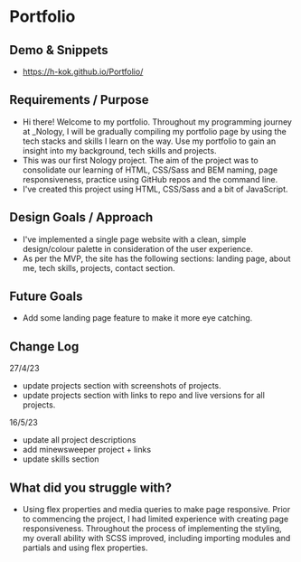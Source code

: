 # Portfolio

## Demo & Snippets

-   https://h-kok.github.io/Portfolio/

## Requirements / Purpose

-   Hi there! Welcome to my portfolio. Throughout my programming journey at \_Nology, I will be gradually compiling my portfolio page by using the tech stacks and skills I learn on the way. Use my portfolio to gain an insight into my background, tech skills and projects.
-   This was our first Nology project. The aim of the project was to consolidate our learning of HTML, CSS/Sass and BEM naming, page responsiveness, practice using GitHub repos and the command line.
-   I've created this project using HTML, CSS/Sass and a bit of JavaScript.

## Design Goals / Approach

-   I've implemented a single page website with a clean, simple design/colour palette in consideration of the user experience.
-   As per the MVP, the site has the following sections: landing page, about me, tech skills, projects, contact section.

## Future Goals

-   Add some landing page feature to make it more eye catching.

## Change Log

27/4/23

-   update projects section with screenshots of projects.
-   update projects section with links to repo and live versions for all projects.

16/5/23

-   update all project descriptions
-   add minewsweeper project + links
-   update skills section

## What did you struggle with?

-   Using flex properties and media queries to make page responsive. Prior to commencing the project, I had limited experience with creating page responsiveness. Throughout the process of implementing the styling, my overall ability with SCSS improved, including importing modules and partials and using flex properties.
